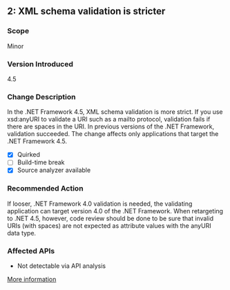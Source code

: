 ## 2: XML schema validation is stricter

### Scope
Minor

### Version Introduced
4.5

### Change Description
In the .NET Framework 4.5, XML schema validation is more strict. If you use xsd:anyURI to validate a URI such as a mailto protocol, validation fails if there are spaces in the URI. In previous versions of the .NET Framework, validation succeeded. The change affects only applications that target the .NET Framework 4.5.

- [x] Quirked
- [ ] Build-time break
- [x] Source analyzer available

### Recommended Action
If looser, .NET Framework 4.0 validation is needed, the validating application can target version 4.0 of the .NET Framework. When retargeting to .NET 4.5, however, code review should be done to be sure that invalid URIs (with spaces) are not expected as attribute values with the anyURI data type.

### Affected APIs
* Not detectable via API analysis

[More information](https://msdn.microsoft.com/en-us/library/hh367887\(v=vs.110\).aspx)
